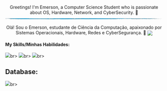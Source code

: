  </div>

<p align="center"> Greetings! I'm Emerson, a Computer Science Student who is passionate about OS, Hardware, Network, and CyberSecurity. 👾

<img src="src/header.png" alt="Header Image" />

<p align="center"> Olá! Sou o Emerson, estudante de Ciência da Computação, apaixonado por Sistemas Operacionais, Hardware, Redes e CyberSegurança. 👾

 </div>

<img width=40% align="center" src="https://github-readme-stats-git-main-rafaelalexandrino.vercel.app/api/top-langs/?username=emersondmatos&show_icons=true&theme=radical&layout=compact" />



####  My Skills/Minhas Habilidades:
 </div>
<img src="https://skillicons.dev/icons?i=dotnet,java,js,python" /<>br>
<img src="https://skillicons.dev/icons?i=linux,arch,debian,bsd" /<>br>
<img src="https://skillicons.dev/icons?i=azure," /<>br>

## Database:
 </div>
<img src="https://skillicons.dev/icons?i=mysql,postgres" /<>br>


